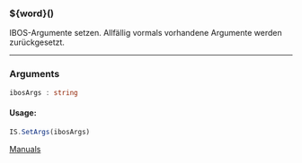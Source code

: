 ﻿### ${word}()
IBOS-Argumente setzen. Allfällig vormals vorhandene Argumente werden zurückgesetzt.

----

### Arguments
```ts
ibosArgs : string
```
#### Usage:
```ts
IS.SetArgs(ibosArgs)
```

[Manuals](https://manuals.opacc.ch/docs/doku2401/F-Script/ScriptBlockFunc.IS.SetArgs.html)

